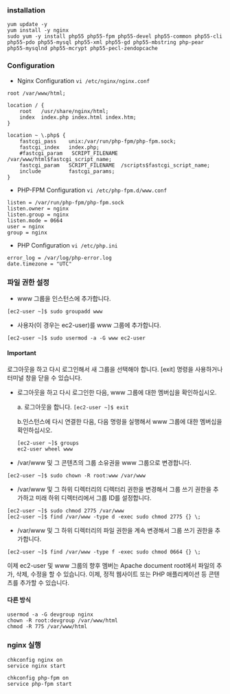 ### installation

```
yum update -y
yum install -y nginx
sudo yum -y install php55 php55-fpm php55-devel php55-common php55-cli php55-pdo php55-mysql php55-xml php55-gd php55-mbstring php-pear php55-mysqlnd php55-mcrypt php55-pecl-zendopcache
```

### Configuration

* Nginx Configuration ```vi /etc/nginx/nginx.conf```

```
root /var/www/html;

location / {
    root   /usr/share/nginx/html;
    index  index.php index.html index.htm;
}

location ~ \.php$ {
    fastcgi_pass    unix:/var/run/php-fpm/php-fpm.sock;
    fastcgi_index   index.php;
    #fastcgi_param   SCRIPT_FILENAME  /var/www/html$fastcgi_script_name;
    fastcgi_param   SCRIPT_FILENAME  /scripts$fastcgi_script_name;
    include         fastcgi_params;
}
```

* PHP-FPM Configuration ```vi /etc/php-fpm.d/www.conf```

```
listen = /var/run/php-fpm/php-fpm.sock
listen.owner = nginx
listen.group = nginx
listen.mode = 0664
user = nginx
group = nginx
```

* PHP Configuration ``` vi /etc/php.ini ```

```
error_log = /var/log/php-error.log
date.timezone = "UTC"
```


### 파일 권한 설정


* www 그룹을 인스턴스에 추가합니다.

```
[ec2-user ~]$ sudo groupadd www
```

* 사용자(이 경우는 ec2-user)를 www 그룹에 추가합니다.

```
[ec2-user ~]$ sudo usermod -a -G www ec2-user
```

#### Important
  로그아웃을 하고 다시 로그인해서 새 그룹을 선택해야 합니다. [exit] 명령을 사용하거나 터미널 창을 닫을 수 있습니다.
  
* 로그아웃을 하고 다시 로그인한 다음, www 그룹에 대한 멤버십을 확인하십시오.

  a. 로그아웃을 합니다.
  ```[ec2-user ~]$ exit```
  
  b.인스턴스에 다시 연결한 다음, 다음 명령을 실행해서 www 그룹에 대한 멤버십을 확인하십시오.
    ```
    [ec2-user ~]$ groups
    ec2-user wheel www
    ```
    
* /var/www 및 그 콘텐츠의 그룹 소유권을 www 그룹으로 변경합니다.

```
[ec2-user ~]$ sudo chown -R root:www /var/www
```

* /var/www 및 그 하위 디렉터리의 디렉터리 권한을 변경해서 그룹 쓰기 권한을 추가하고 미래 하위 디렉터리에서 그룹 ID를 설정합니다.

```
[ec2-user ~]$ sudo chmod 2775 /var/www
[ec2-user ~]$ find /var/www -type d -exec sudo chmod 2775 {} \;
```

* /var/www 및 그 하위 디렉터리의 파일 권한을 계속 변경해서 그룹 쓰기 권한을 추가합니다.

```
[ec2-user ~]$ find /var/www -type f -exec sudo chmod 0664 {} \;
```

이제 ec2-user 및 www 그룹의 향후 멤버는 Apache document root에서 파일의 추가, 삭제, 수정을 할 수 있습니다. 이제, 정적 웹사이트 또는 PHP 애플리케이션 등 콘텐츠를 추가할 수 있습니다.


#### 다른 방식
```
usermod -a -G devgroup nginx
chown -R root:devgroup /var/www/html
chmod -R 775 /var/www/html
```

### nginx 실행

```
chkconfig nginx on
service nginx start

chkconfig php-fpm on
service php-fpm start
```

